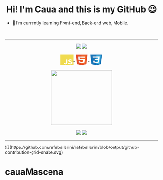 
<h1 align="center">Hi! I'm Caua and this is my GitHub 😉</h1>

- 🌱 I’m currently learning Front-end, Back-end web, Mobile.


  
<div align="center"><br><hr>
  <a href="https://github.com/cauaMascena">
  <img height="170em" src="https://github-readme-stats.vercel.app/api?username=cauaMascena&show_icons=true&theme=tokyonight&include_all_commits=true&count_private=true"/>
  <img height="170em" src="https://github-readme-stats.vercel.app/api/top-langs/?username=cauaMascena&layout=compact&langs_count=7&theme=tokyonight"/>
</div>
  
  <div>
  
<div style="display: inline_block" align="center"><br>
  <img align="center" alt="Caua-Js" height="35" width="45" src="https://raw.githubusercontent.com/devicons/devicon/master/icons/javascript/javascript-plain.svg">
  <img align="center" alt="Caua-HTML" height="35" width="45" src="https://raw.githubusercontent.com/devicons/devicon/master/icons/html5/html5-original.svg">
  <img align="center" alt="Caua-CSS" height="35" width="45" src="https://raw.githubusercontent.com/devicons/devicon/master/icons/css3/css3-original.svg">
</div>
             
  <div align="center" ><br>
  <img align="center" height="180" src="https://media-exp1.licdn.com/dms/image/C4D03AQEwksiO-YitHQ/profile-displayphoto-shrink_800_800/0/1620913714965?e=1655942400&v=beta&t=s7NIhTVbkNPXQA-0XeekFJdayC__z44dFeNgNqlcLCM" width=200&height=270">
  </div>
  
 <div align="center"><br> 
  <a href = "mailto:cauasinho656@gmail.com"><img src="https://img.shields.io/badge/-Gmail-%23333?style=for-the-badge&logo=gmail&logoColor=white" target="_blank"></a>
  <a href="https://www.linkedin.com/in/cau%C3%A3-mascena-628a66211/" target="_blank"><img src="https://img.shields.io/badge/-LinkedIn-%230077B5?style=for-the-badge&logo=linkedin&logoColor=white" target="_blank"></a>
 
</div><hr>
![](https://github.com/rafaballerini/rafaballerini/blob/output/github-contribution-grid-snake.svg)
</div>

<!--
**cauaMascena/cauaMascena** is a ✨ _special_ ✨ repository because its `README.md` (this file) appears on your GitHub profile.

Here are some ideas to get you started:

- 🔭 I’m currently working on ...

- 👯 I’m looking to collaborate on ...
- 🤔 I’m looking for help with ...
- 💬 Ask me about ...
- 📫 How to reach me: ...
- 😄 Pronouns: ...
- ⚡ Fun fact: ...
-->
# cauaMascena

